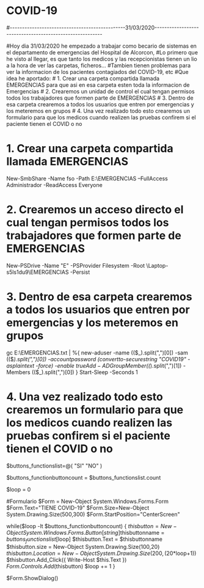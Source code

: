 # COVID-19

#-----------------------------------------------31/03/2020---------------------------------------------------------

#Hoy dia 31/03/2020 he empezado a trabajar como becario de sistemas en el departamento de emergencias del Hospital de Alcorcon,
#Lo primero que he visto al llegar, es que tanto los medicos y las recepcionistas tienen un lio a la hora de ver las carpetas, ficheros...
#Tambien tienen problemas para ver la informacion de los pacientes contagiados del COVID-19, etc
#Que idea he aportado:
        # 1. Crear una carpeta compartida llamada EMERGENCIAS para que asi en esa carpeta esten toda la informacion de Emergencias
        # 2. Crearemos un unidad de control el cual tengan permisos todos los trabajadores que formen parte de EMERGENCIAS
        # 3. Dentro de esa carpeta crearemos a todos los usuarios que entren por emergencias y los meteremos en grupos
        # 4. Una vez realizado todo esto crearemos un formulario para que los medicos cuando realizen las pruebas confirem si el paciente tienen el COVID o no


 # 1. Crear una carpeta compartida llamada EMERGENCIAS
 	
New-SmbShare -Name fso -Path E:\EMERGENCIAS –FullAccess Administrador -ReadAccess Everyone


 # 2. Crearemos un acceso directo el cual tengan permisos todos los trabajadores que formen parte de EMERGENCIAS

 New-PSDrive -Name "E" -PSProvider Filesystem -Root \\Laptop-s5ls1du9\EMERGENCIAS -Persist

 # 3. Dentro de esa carpeta crearemos a todos los usuarios que entren por emergencias y los meteremos en grupos

 gc E:\EMERGENCIAS.txt | %{
    new-aduser -name (($_).split(",")[0]) -sam (($_).split(",")[0]) -accountpassword (convertto-securestring "COVID19" -asplaintext -force) -enable $true
    Add-ADGroupMember (($_).split(",")[1]) -Members (($_).split(",")[0])
    }
Start-Sleep -Seconds 1


# 4. Una vez realizado todo esto crearemos un formulario para que los medicos cuando realizen las pruebas confirem si el paciente tienen el COVID o no

$buttons_functionslist=@(
	"SI"
	"NO"
)

$buttons_functionbuttoncount = $buttons_functionslist.count

$loop = 0

#Formulario
$Form = New-Object System.Windows.Forms.Form
$Form.Text="TIENE COVID-19"
$Form.Size=New-Object System.Drawing.Size(500,300)
$Form.StartPosition="CenterScreen"

while($loop -lt $buttons_functionbuttoncount)
	{
	$thisbutton = New-Object System.Windows.Forms.Button
	[string]$thisbuttonname = $buttons_functionslist[$loop]
	$thisbutton.Text = $thisbuttonname
	$thisbutton.size = New-Object System.Drawing.Size(100,20)
	$thisbutton.Location = New-Object System.Drawing.Size(200,(20*$loop+1))
	$thisbutton.Add_Click({
	        Write-Host $this.Text
		})
	$Form.Controls.Add($thisbutton)
	$loop += 1
	}

$Form.ShowDialog()
